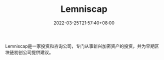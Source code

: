 ﻿---
weight: 
title: "Lemniscap"
description: "Lemniscap是一家投资和咨询公司，专门从事新兴加密资产的投资，并为早期区块链初创公司提供建议"
date: 2022-03-25T21:57:40+08:00
lastmod: 2022-03-25T16:45:40+08:00
draft: false
authors: ["Metabd"]
featuredImage: "lemniscap.jpg"
link: ""
tags: ["投资机构","Lemniscap"]
categories: ["navigation"]
navigation: ["投资机构"]
lightgallery: true
toc: true
pinned: false
recommend: false
recommend1: false
---
Lemniscap是一家投资和咨询公司，专门从事新兴加密资产的投资，并为早期区块链初创公司提供建议。
